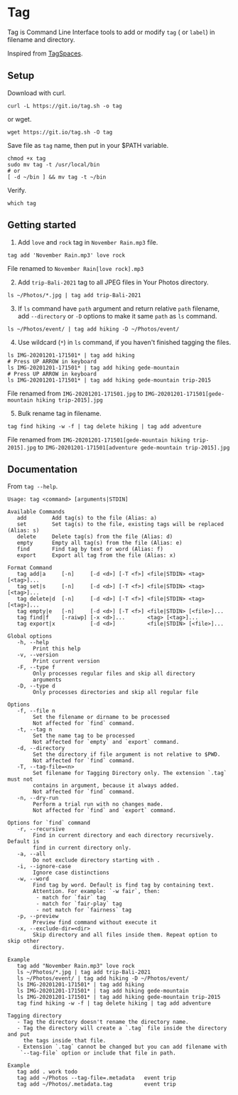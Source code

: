 # Tag

Tag is Command Line Interface tools to add or modify `tag` ( or `label`) in filename and directory.

Inspired from [TagSpaces](https://www.tagspaces.org/).

## Setup

Download with curl.

```
curl -L https://git.io/tag.sh -o tag
```

or wget.

```
wget https://git.io/tag.sh -O tag
```

Save file as `tag` name, then put in your $PATH variable.

```
chmod +x tag
sudo mv tag -t /usr/local/bin
# or
[ -d ~/bin ] && mv tag -t ~/bin
```

Verify.

```
which tag
```

## Getting started

1. Add `love` and `rock` tag in `November Rain.mp3` file.

```
tag add 'November Rain.mp3' love rock
```

File renamed to `November Rain[love rock].mp3`

2. Add `trip-Bali-2021` tag to all JPEG files in Your Photos directory.

```
ls ~/Photos/*.jpg | tag add trip-Bali-2021
```

3. If `ls` command have `path` argument and return relative `path` filename,
add `--directory` or `-D` options to make it same `path` as `ls` command.

```
ls ~/Photos/event/ | tag add hiking -D ~/Photos/event/
```

4. Use wildcard (`*`) in `ls` command, if you haven't finished tagging the files.

```
ls IMG-20201201-171501* | tag add hiking
# Press UP ARROW in keyboard
ls IMG-20201201-171501* | tag add hiking gede-mountain
# Press UP ARROW in keyboard
ls IMG-20201201-171501* | tag add hiking gede-mountain trip-2015
```

File renamed from `IMG-20201201-171501.jpg` to `IMG-20201201-171501[gede-mountain hiking trip-2015].jpg`

5. Bulk rename tag in filename.

```
tag find hiking -w -f | tag delete hiking | tag add adventure
```

File renamed from `IMG-20201201-171501[gede-mountain hiking trip-2015].jpg` to `IMG-20201201-171501[adventure gede-mountain trip-2015].jpg`

## Documentation

From `tag --help`.

```
Usage: tag <command> [arguments|STDIN]

Available Commands
   add        Add tag(s) to the file (Alias: a)
   set        Set tag(s) to the file, existing tags will be replaced (Alias: s)
   delete     Delete tag(s) from the file (Alias: d)
   empty      Empty all tag(s) from the file (Alias: e)
   find       Find tag by text or word (Alias: f)
   export     Export all tag from the file (Alias: x)

Format Command
   tag add|a     [-n]     [-d <d>] [-T <f>] <file|STDIN> <tag> [<tag>]...
   tag set|s     [-n]     [-d <d>] [-T <f>] <file|STDIN> <tag> [<tag>]...
   tag delete|d  [-n]     [-d <d>] [-T <f>] <file|STDIN> <tag> [<tag>]...
   tag empty|e   [-n]     [-d <d>] [-T <f>] <file|STDIN> [<file>]...
   tag find|f    [-raiwp] [-x <d>]...       <tag> [<tag>]...
   tag export|x           [-d <d>]          <file|STDIN> [<file>]...

Global options
   -h, --help
        Print this help
   -v, --version
        Print current version
   -F, --type f
        Only processes regular files and skip all directory
        arguments
   -D, --type d
        Only processes directories and skip all regular file

Options
   -f, --file n
        Set the filename or dirname to be processed
        Not affected for `find` command.
   -t, --tag n
        Set the name tag to be processed
        Not affected for `empty` and `export` command.
   -d, --directory
        Set the directory if file argument is not relative to $PWD.
        Not affected for `find` command.
   -T, --tag-file=<n>
        Set filename for Tagging Directory only. The extension `.tag` must not
        contains in argument, because it always added.
        Not affected for `find` command.
   -n, --dry-run
        Perform a trial run with no changes made.
        Not affected for `find` and `export` command.

Options for `find` command
   -r, --recursive
        Find in current directory and each directory recursively. Default is
        find in current directory only.
   -a, --all
        Do not exclude directory starting with .
   -i, --ignore-case
        Ignore case distinctions
   -w, --word
        Find tag by word. Default is find tag by containing text.
        Attention. For example: `-w fair`, then:
         - match for `fair` tag
         - match for `fair-play` tag
         - not match for `fairness` tag
   -p, --preview
        Preview find command without execute it
   -x, --exclude-dir=<dir>
        Skip directory and all files inside them. Repeat option to skip other
        directory.

Example
   tag add "November Rain.mp3" love rock
   ls ~/Photos/*.jpg | tag add trip-Bali-2021
   ls ~/Photos/event/ | tag add hiking -D ~/Photos/event/
   ls IMG-20201201-171501* | tag add hiking
   ls IMG-20201201-171501* | tag add hiking gede-mountain
   ls IMG-20201201-171501* | tag add hiking gede-mountain trip-2015
   tag find hiking -w -f | tag delete hiking | tag add adventure

Tagging directory
   - Tag the directory doesn't rename the directory name.
   - Tag the directory will create a `.tag` file inside the directory and put
     the tags inside that file.
   - Extension `.tag` cannot be changed but you can add filename with
    `--tag-file` option or include that file in path.

Example
   tag add . work todo
   tag add ~/Photos --tag-file=.metadata   event trip
   tag add ~/Photos/.metadata.tag          event trip
```
